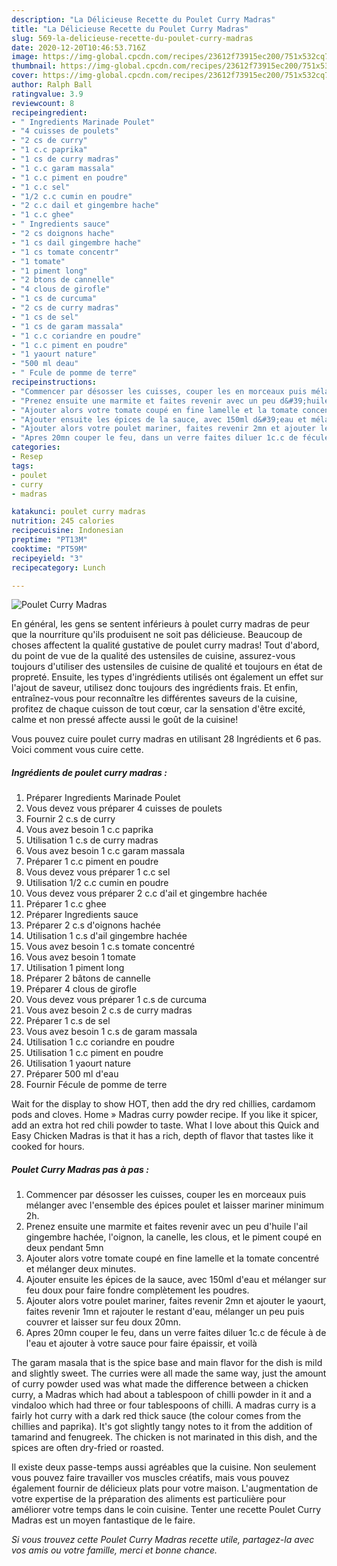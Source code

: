 ```yaml
---
description: "La Délicieuse Recette du Poulet Curry Madras"
title: "La Délicieuse Recette du Poulet Curry Madras"
slug: 569-la-delicieuse-recette-du-poulet-curry-madras
date: 2020-12-20T10:46:53.716Z
image: https://img-global.cpcdn.com/recipes/23612f73915ec200/751x532cq70/poulet-curry-madras-photo-principale-de-la-recette.jpg
thumbnail: https://img-global.cpcdn.com/recipes/23612f73915ec200/751x532cq70/poulet-curry-madras-photo-principale-de-la-recette.jpg
cover: https://img-global.cpcdn.com/recipes/23612f73915ec200/751x532cq70/poulet-curry-madras-photo-principale-de-la-recette.jpg
author: Ralph Ball
ratingvalue: 3.9
reviewcount: 8
recipeingredient:
- " Ingredients Marinade Poulet"
- "4 cuisses de poulets"
- "2 cs de curry"
- "1 c.c paprika"
- "1 cs de curry madras"
- "1 c.c garam massala"
- "1 c.c piment en poudre"
- "1 c.c sel"
- "1/2 c.c cumin en poudre"
- "2 c.c dail et gingembre hache"
- "1 c.c ghee"
- " Ingredients sauce"
- "2 cs doignons hache"
- "1 cs dail gingembre hache"
- "1 cs tomate concentr"
- "1 tomate"
- "1 piment long"
- "2 btons de cannelle"
- "4 clous de girofle"
- "1 cs de curcuma"
- "2 cs de curry madras"
- "1 cs de sel"
- "1 cs de garam massala"
- "1 c.c coriandre en poudre"
- "1 c.c piment en poudre"
- "1 yaourt nature"
- "500 ml deau"
- " Fcule de pomme de terre"
recipeinstructions:
- "Commencer par désosser les cuisses, couper les en morceaux puis mélanger avec l&#39;ensemble des épices poulet et laisser mariner minimum 2h."
- "Prenez ensuite une marmite et faites revenir avec un peu d&#39;huile l&#39;ail gingembre hachée, l&#39;oignon, la canelle, les clous, et le piment coupé en deux pendant 5mn"
- "Ajouter alors votre tomate coupé en fine lamelle et la tomate concentré et mélanger deux minutes."
- "Ajouter ensuite les épices de la sauce, avec 150ml d&#39;eau et mélanger sur feu doux pour faire fondre complètement les poudres."
- "Ajouter alors votre poulet mariner, faites revenir 2mn et ajouter le yaourt, faites revenir 1mn et rajouter le restant d&#39;eau, mélanger un peu puis couvrer et laisser sur feu doux 20mn."
- "Apres 20mn couper le feu, dans un verre faites diluer 1c.c de fécule à de l&#39;eau et ajouter à votre sauce pour faire épaissir, et voilà"
categories:
- Resep
tags:
- poulet
- curry
- madras

katakunci: poulet curry madras 
nutrition: 245 calories
recipecuisine: Indonesian
preptime: "PT13M"
cooktime: "PT59M"
recipeyield: "3"
recipecategory: Lunch

---
```



![Poulet Curry Madras](https://img-global.cpcdn.com/recipes/23612f73915ec200/751x532cq70/poulet-curry-madras-photo-principale-de-la-recette.jpg)

En général, les gens se sentent inférieurs à poulet curry madras de peur que la nourriture qu'ils produisent ne soit pas délicieuse. Beaucoup de choses affectent la qualité gustative de poulet curry madras! Tout d'abord, du point de vue de la qualité des ustensiles de cuisine, assurez-vous toujours d'utiliser des ustensiles de cuisine de qualité et toujours en état de propreté. Ensuite, les types d'ingrédients utilisés ont également un effet sur l'ajout de saveur, utilisez donc toujours des ingrédients frais. Et enfin, entraînez-vous pour reconnaître les différentes saveurs de la cuisine, profitez de chaque cuisson de tout cœur, car la sensation d'être excité, calme et non pressé affecte aussi le goût de la cuisine!

<!--inarticleads1-->

Vous pouvez cuire poulet curry madras en utilisant 28 Ingrédients et 6 pas. Voici comment vous cuire cette.

##### Ingrédients de poulet curry madras :

1. Préparer  Ingredients Marinade Poulet
1. Vous devez vous préparer 4 cuisses de poulets
1. Fournir 2 c.s de curry
1. Vous avez besoin 1 c.c paprika
1. Utilisation 1 c.s de curry madras
1. Vous avez besoin 1 c.c garam massala
1. Préparer 1 c.c piment en poudre
1. Vous devez vous préparer 1 c.c sel
1. Utilisation 1/2 c.c cumin en poudre
1. Vous devez vous préparer 2 c.c d&#39;ail et gingembre hachée
1. Préparer 1 c.c ghee
1. Préparer  Ingredients sauce
1. Préparer 2 c.s d&#39;oignons hachée
1. Utilisation 1 c.s d&#39;ail gingembre hachée
1. Vous avez besoin 1 c.s tomate concentré
1. Vous avez besoin 1 tomate
1. Utilisation 1 piment long
1. Préparer 2 bâtons de cannelle
1. Préparer 4 clous de girofle
1. Vous devez vous préparer 1 c.s de curcuma
1. Vous avez besoin 2 c.s de curry madras
1. Préparer 1 c.s de sel
1. Vous avez besoin 1 c.s de garam massala
1. Utilisation 1 c.c coriandre en poudre
1. Utilisation 1 c.c piment en poudre
1. Utilisation 1 yaourt nature
1. Préparer 500 ml d&#39;eau
1. Fournir  Fécule de pomme de terre


Wait for the display to show HOT, then add the dry red chillies, cardamom pods and cloves. Home » Madras curry powder recipe. If you like it spicer, add an extra hot red chili powder to taste. What I love about this Quick and Easy Chicken Madras is that it has a rich, depth of flavor that tastes like it cooked for hours. 

<!--inarticleads2-->

##### Poulet Curry Madras pas à pas :

1. Commencer par désosser les cuisses, couper les en morceaux puis mélanger avec l&#39;ensemble des épices poulet et laisser mariner minimum 2h.
1. Prenez ensuite une marmite et faites revenir avec un peu d&#39;huile l&#39;ail gingembre hachée, l&#39;oignon, la canelle, les clous, et le piment coupé en deux pendant 5mn
1. Ajouter alors votre tomate coupé en fine lamelle et la tomate concentré et mélanger deux minutes.
1. Ajouter ensuite les épices de la sauce, avec 150ml d&#39;eau et mélanger sur feu doux pour faire fondre complètement les poudres.
1. Ajouter alors votre poulet mariner, faites revenir 2mn et ajouter le yaourt, faites revenir 1mn et rajouter le restant d&#39;eau, mélanger un peu puis couvrer et laisser sur feu doux 20mn.
1. Apres 20mn couper le feu, dans un verre faites diluer 1c.c de fécule à de l&#39;eau et ajouter à votre sauce pour faire épaissir, et voilà


The garam masala that is the spice base and main flavor for the dish is mild and slightly sweet. The curries were all made the same way, just the amount of curry powder used was what made the difference between a chicken curry, a Madras which had about a tablespoon of chilli powder in it and a vindaloo which had three or four tablespoons of chilli. A madras curry is a fairly hot curry with a dark red thick sauce (the colour comes from the chillies and paprika). It&#39;s got slightly tangy notes to it from the addition of tamarind and fenugreek. The chicken is not marinated in this dish, and the spices are often dry-fried or roasted. 

<!--inarticleads1-->

<p>
Il existe deux passe-temps aussi agréables que la cuisine. Non seulement vous pouvez faire travailler vos muscles créatifs, mais vous pouvez également fournir de délicieux plats pour votre maison. L'augmentation de votre expertise de la préparation des aliments est particulière pour améliorer votre temps dans le coin cuisine. Tenter une recette Poulet Curry Madras est un moyen fantastique de le faire.
</p>

<p>
<i>Si vous trouvez cette Poulet Curry Madras recette utile, partagez-la avec vos amis ou votre famille, merci et bonne chance.</i>
</p>

